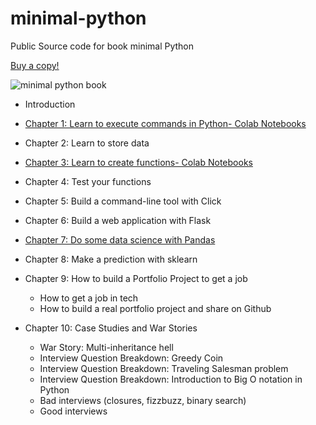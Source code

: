 # minimal-python
Public Source code for book minimal Python

[Buy a copy!](http://leanpub.com/minimalpython/c/y98JVCwMtLo6)

![minimal python book](https://d2sofvawe08yqg.cloudfront.net/minimalpython/hero?1582640276)



* Introduction
* [Chapter 1: Learn to execute commands in Python- Colab Notebooks](https://github.com/paiml/minimal-python/blob/master/Chapter1_Minimal_Python.ipynb)

* Chapter 2: Learn to store data

* [Chapter 3: Learn to create functions- Colab Notebooks](https://github.com/paiml/minimal-python/blob/master/Chapter3_Functions.ipynb)

* Chapter 4: Test your functions

* Chapter 5: Build a command-line tool with Click

* Chapter 6: Build a web application with Flask

* [Chapter 7: Do some data science with Pandas](https://github.com/paiml/minimal-python/blob/master/Chapter7_data_science.ipynb)

* Chapter 8: Make a prediction with sklearn

* Chapter 9: How to build a Portfolio Project to get a job

  * How to get a job in tech
  * How to build a real portfolio project and share on Github

* Chapter 10: Case Studies and War Stories

  * War Story: Multi-inheritance hell
  * Interview Question Breakdown: Greedy Coin
  * Interview Question Breakdown: Traveling Salesman problem
  * Interview Question Breakdown: Introduction to Big O notation in Python
  * Bad interviews (closures, fizzbuzz, binary search)
  * Good interviews
